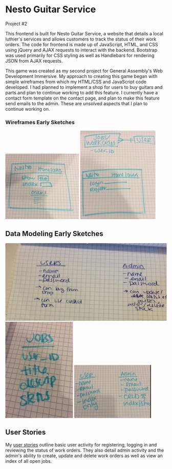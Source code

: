 # Nesto Guitar Service
Project #2

This frontend is built for Nesto Guitar Service, a website that details a local luthier's services and allows customers to track the status of their work orders. The code for frontend is made up of JavaScript, HTML, and CSS using jQuery and AJAX requests to interact with the backend. Bootstrap was used primarily for CSS styling as well as Handlebars for rendering JSON from AJAX requests.



This game was created as my second project for General Assembly's Web Development Immersive. My approach to creating this game began with simple wireframes from which my HTML/CSS and JavaScript code developed. I had planned to implement a shop for users to buy guitars and parts and plan to continue working to add this feature. I currently have a contact form template on the contact page, and plan to make this feature send emails to the admin. These are unsolved aspects that I plan to continue working on.



### Wireframes Early Sketches
![Alt text](/wireframes-user-stories/wireframe1.png)
![Alt text](/wireframes-user-stories/wireframe2.png)

## Data Modeling Early Sketches
![Alt text](/wireframes-user-stories/Data-Model.png)
![Alt text](/wireframes-user-stories/data-model2.png)
![Alt text](/wireframes-user-stories/data-model3.png)

## User Stories
My [user stories](/wireframes-user-stories/user-stories.txt) outline basic user activity for registering, logging in and reviewing the status of work orders. They also detail admin activity and the admin's ability to create, update and delete work orders as well as view an index of all open jobs.
